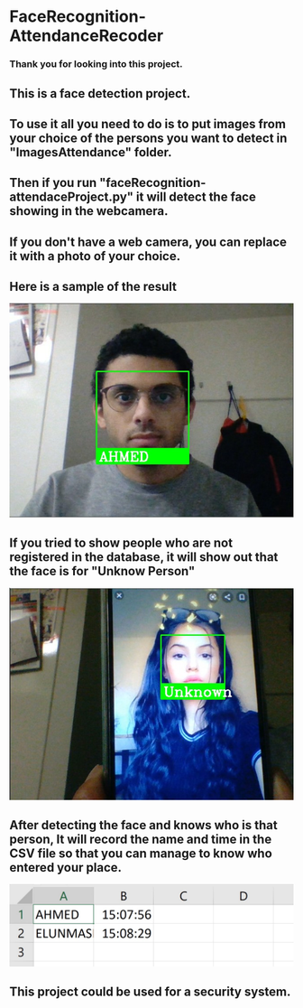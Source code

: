 # FaceRecognition-AttendanceRecoder

### Thank you for looking into this project. 
## This is a face detection project.
## To use it all you need to do is to put images from your choice of the persons you want to detect in "ImagesAttendance" folder. 
## Then if you run "faceRecognition-attendaceProject.py" it will detect the face showing in the webcamera. 
## If you don't have a web camera, you can replace it with a photo of your choice.
## Here is a sample of the result
<a href=""><img src="output\output_Ahmed.jpg" alt="Screenshot-10" border="0"></a>
## If you tried to show people who are not registered in the database, it will show out that the face is for "Unknow Person"
<a href=""><img src="output\UnknowFace_output.jpg" alt="Screenshot-10" border="0"></a>
## After detecting the face and knows who is that person, It will record the name and time in the CSV file so that you can manage to know who entered your place.
<a href=""><img src="output\csv_result.jpg" alt="Screenshot-10" border="0"></a>

## This project could be used for a security system.
